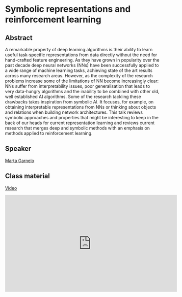 # Symbolic representations and reinforcement learning

## Abstract

A remarkable property of deep learning algorithms is their ability to learn useful task-specific representations from data directly without the need for hand-crafted feature engineering. As they have grown in popularity over the past decade deep neural networks (NNs) have been successfully applied to a wide range of machine learning tasks, achieving state of the art results across many research areas. However, as the complexity of the research problems increase some of the limitations of NN become increasingly clear: NNs suffer from interpretability issues, poor generalisation that leads to very data-hungry algorithms and the inability to be combined with other old, well established AI algorithms. Some of the research tackling these drawbacks takes inspiration from symbolic AI. It focuses, for example, on obtaining interpretable representations from NNs or thinking about objects and relations when building network architectures. This talk reviews symbolic approaches and properties that might be interesting to keep in the back of our heads for current representation learning and reviews current research that merges deep and symbolic methods with an emphasis on methods applied to reinforcement learning.

## Speaker

[Marta Garnelo](marta-garnelo.md)

## Class material
[Video](https://us02web.zoom.us/rec/play/8WNwEhL1oLCoJeJzKlsmk-cK3Mszqy35m8qtXAQ6U8q4i5gowKUCQlUyzWbkYl3RupRf-MUQRG0_xQpD.f0O6D5zKg7bIbPPB?startTime=1617971766000&_x_zm_rtaid=ymYVeH5TS-yFo43GnN8WBA.1618294478147.5eaefc2413c244edb1d881fa39ddc8c2&_x_zm_rhtaid=167)


<iframe width="560" height="315" src="https://www.youtube.com/embed/_Ra7cDTMd6g" title="YouTube video player" frameborder="0" allow="accelerometer; autoplay; clipboard-write; encrypted-media; gyroscope; picture-in-picture" allowfullscreen></iframe>
